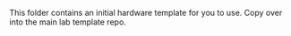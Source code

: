 This folder contains an initial hardware template for you to use. Copy over into the main lab template repo.

